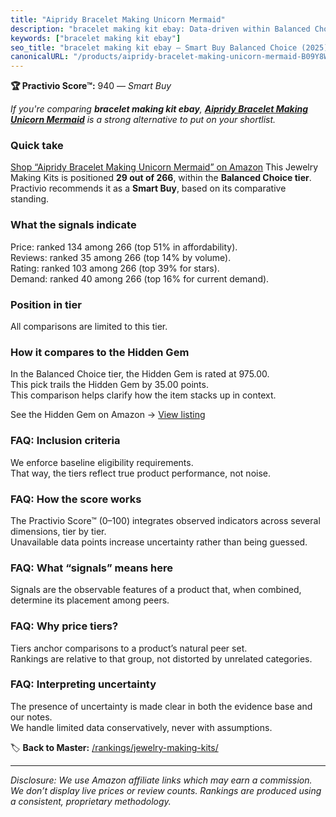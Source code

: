 ```yaml
---
title: "Aipridy Bracelet Making Unicorn Mermaid"
description: "bracelet making kit ebay: Data-driven within Balanced Choice ranking using the Practivio Score™. Positioned by quality, value, demand, findability, momentum."
keywords: ["bracelet making kit ebay"]
seo_title: "bracelet making kit ebay — Smart Buy Balanced Choice (2025)"
canonicalURL: "/products/aipridy-bracelet-making-unicorn-mermaid-B09Y8WRPR8/"
---
```


**🏆 Practivio Score™:** 940 — _Smart Buy_


*If you're comparing **bracelet making kit ebay**, **[Aipridy Bracelet Making Unicorn Mermaid](https://www.amazon.com/dp/B09Y8WRPR8?tag=practivio-20)** is a strong alternative to put on your shortlist.*
### Quick take
[Shop “Aipridy Bracelet Making Unicorn Mermaid” on Amazon](https://www.amazon.com/dp/B09Y8WRPR8?tag=practivio-20)
This Jewelry Making Kits is positioned **29 out of 266**, within the **Balanced Choice tier**.  
Practivio recommends it as a **Smart Buy**, based on its comparative standing.

### What the signals indicate
Price: ranked 134 among 266 (top 51% in affordability).  
Reviews: ranked 35 among 266 (top 14% by volume).  
Rating: ranked 103 among 266 (top 39% for stars).  
Demand: ranked 40 among 266 (top 16% for current demand).

### Position in tier
All comparisons are limited to this tier.

### How it compares to the Hidden Gem
In the Balanced Choice tier, the Hidden Gem is rated at 975.00.  
This pick trails the Hidden Gem by 35.00 points.  
This comparison helps clarify how the item stacks up in context.  

See the Hidden Gem on Amazon → [View listing](https://www.amazon.com/dp/B07M6CDS77?tag=practivio-20)

### FAQ: Inclusion criteria
We enforce baseline eligibility requirements.  
That way, the tiers reflect true product performance, not noise.

### FAQ: How the score works
The Practivio Score™ (0–100) integrates observed indicators across several dimensions, tier by tier.  
Unavailable data points increase uncertainty rather than being guessed.

### FAQ: What “signals” means here
Signals are the observable features of a product that, when combined, determine its placement among peers.

### FAQ: Why price tiers?
Tiers anchor comparisons to a product’s natural peer set.  
Rankings are relative to that group, not distorted by unrelated categories.

### FAQ: Interpreting uncertainty
The presence of uncertainty is made clear in both the evidence base and our notes.  
We handle limited data conservatively, never with assumptions.


🏷️ **Back to Master:** [/rankings/jewelry-making-kits/](/rankings/jewelry-making-kits/)

---
_Disclosure: We use Amazon affiliate links which may earn a commission. We don’t display live prices or review counts. Rankings are produced using a consistent, proprietary methodology._
